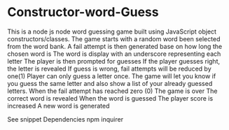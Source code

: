 # Constructor-word-Guess
This is a node js node word guessing game built using JavaScript object constructors/classes.
The game starts with a random word been selected from the word bank.
A fail attempt is then generated base on how long the chosen word is
The word is display with an underscore representing each letter
The player is then prompted for guesses
If the player guesses right, the letter is revealed
If guess is wrong, fail attempts will be reduced by one(1)
Player can only guess a letter once. The game will let you know if you guess the same letter and also show a list of your already guessed letters.
When the fail attempt has reached zero (0)
The game is over
The correct word is revealed
When the word is guessed
The player score is increased
A new word is generated

See snippet
Dependencies
npm inquirer

